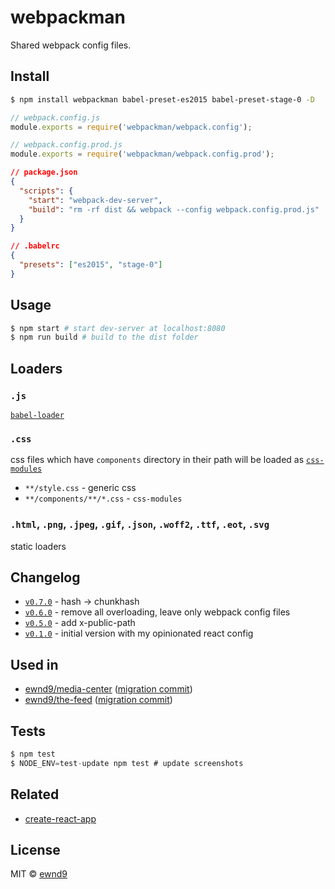 # webpackman

Shared webpack config files.

## Install

```sh
$ npm install webpackman babel-preset-es2015 babel-preset-stage-0 -D
```

```js
// webpack.config.js
module.exports = require('webpackman/webpack.config');
```

```js
// webpack.config.prod.js
module.exports = require('webpackman/webpack.config.prod');
```

```json
// package.json
{
  "scripts": {
    "start": "webpack-dev-server",
    "build": "rm -rf dist && webpack --config webpack.config.prod.js"
  }
}
```

```json
// .babelrc
{
  "presets": ["es2015", "stage-0"]
}
```

## Usage

```sh
$ npm start # start dev-server at localhost:8080
$ npm run build # build to the dist folder
```

## Loaders

### `.js`

[`babel-loader`](https://github.com/babel/babel-loader)

### `.css`

css files which have `components` directory in their path will be loaded as [`css-modules`](https://github.com/css-modules/css-modules)

- `**/style.css` - generic css
- `**/components/**/*.css` - `css-modules`

### `.html`, `.png`, `.jpeg`, `.gif`, `.json`, `.woff2`, `.ttf`, `.eot`, `.svg`

static loaders

## Changelog

- [`v0.7.0`](https://github.com/ewnd9/webpackman/tree/v0.7.0) - hash -> chunkhash
- [`v0.6.0`](https://github.com/ewnd9/webpackman/tree/v0.6.0) - remove all overloading, leave only webpack config files
- [`v0.5.0`](https://github.com/ewnd9/webpackman/tree/v0.5.0) - add x-public-path
- [`v0.1.0`](https://github.com/ewnd9/webpackman/tree/v0.1.0) - initial version with my opinionated react config  

## Used in

- [ewnd9/media-center](https://github.com/ewnd9/media-center) ([migration commit](https://github.com/ewnd9/media-center/commit/960587f1488747876b9b9a4f560b74f250eaa6ea))
- [ewnd9/the-feed](https://github.com/ewnd9/the-feed) ([migration commit](https://github.com/ewnd9/the-feed/commit/b601e02e3d056e5f67ef4bb8ebb3700ac149c099))

## Tests

```js
$ npm test
$ NODE_ENV=test-update npm test # update screenshots
```

## Related

- [create-react-app](https://github.com/facebookincubator/create-react-app)

## License

MIT © [ewnd9](http://ewnd9.com)
